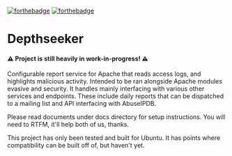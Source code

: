 [![forthebadge](https://forthebadge.com/images/badges/made-with-python.svg)](https://forthebadge.com) [![forthebadge](https://forthebadge.com/images/badges/contains-technical-debt.svg)](https://forthebadge.com)
# Depthseeker

#### ⚠ Project is still heavily in work-in-progress! ⚠

Configurable report service for Apache that reads access logs, and highlights malicious activity.
Intended to be ran alongside Apache modules evasive and security.
It handles mainly interfacing with various other services and endpoints.
These include daily reports that can be dispatched to a mailing list and API interfacing with AbuseIPDB.

Please read documents under docs directory for setup instructions. You will need to RTFM, it'll help both of us, thanks.

This project has only been tested and built for Ubuntu. It has points where compatibility can be built off of, but haven't yet.
